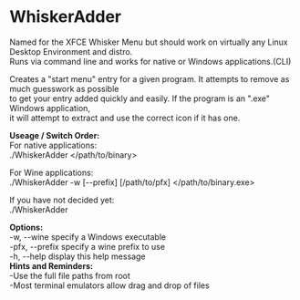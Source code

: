 # WhiskerAdder  
  
Named for the XFCE Whisker Menu but should work on virtually any Linux Desktop Environment and distro.  
Runs via command line and works for native or Windows applications.(CLI)  
  
Creates a "start menu" entry for a given program. It attempts to remove as much guesswork as possible  
to get your entry added quickly and easily. If the program is an ".exe" Windows application,  
it will attempt to extract and use the correct icon if it has one.  
  
**Useage / Switch Order:**  
For native applications:  
./WhiskerAdder </path/to/binary>  
  
For Wine applications:  
./WhiskerAdder -w [--prefix] [/path/to/pfx] </path/to/binary.exe>  
  
If you have not decided yet:  
./WhiskerAdder  
  
**Options:**  
    -w, --wine        specify a Windows executable  
    -pfx, --prefix    specify a wine prefix to use  
    -h, --help        display this help message  
**Hints and Reminders:**  
    -Use the full file paths from root  
    -Most terminal emulators allow drag and drop of files  
